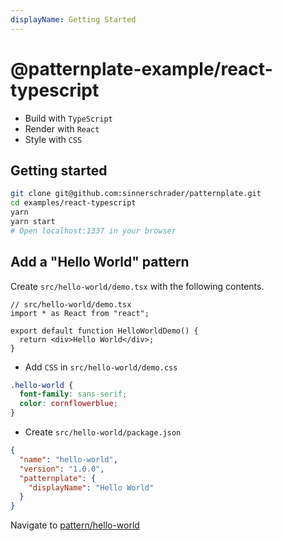 ```yaml
---
displayName: Getting Started
---
```


# @patternplate-example/react-typescript

* Build with `TypeScript`
* Render with `React`
* Style with `CSS`

## Getting started

```bash
git clone git@github.com:sinnerschrader/patternplate.git
cd examples/react-typescript
yarn
yarn start
# Open localhost:1337 in your browser
```

## Add a "Hello World" pattern

Create `src/hello-world/demo.tsx` with the
following contents. 

```tsx
// src/hello-world/demo.tsx
import * as React from "react";

export default function HelloWorldDemo() {
  return <div>Hello World</div>;
}
```

* Add `CSS` in `src/hello-world/demo.css`

```css
.hello-world {
  font-family: sans-serif;
  color: cornflowerblue;
}
```

* Create `src/hello-world/package.json`

```json
{
  "name": "hello-world",
  "version": "1.0.0",
  "patternplate": {
    "displayName": "Hello World"
  } 
}
```

Navigate to [pattern/hello-world](http://localhost:1337/pattern/hello-world)

